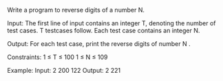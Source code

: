 Write a program to reverse digits of a number N.

Input:
The first line of input contains an integer T, denoting the number of test cases. T testcases follow. Each test case contains an integer N.

Output:
For each test case, print the reverse digits of number N .

Constraints:
1 ≤ T ≤ 100
1 ≤ N ≤ 109

Example:
Input:
2
200
122
Output:
2
221